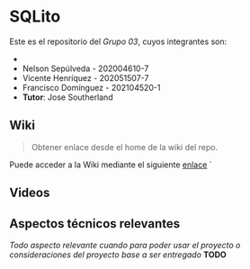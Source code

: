 # SQLito

Este es el repositorio del *Grupo 03*, cuyos integrantes son:

* 
* Nelson Sepúlveda - 202004610-7
* Vicente Henríquez - 202051507-7
* Francisco Domínguez - 202104520-1
* **Tutor**: Jose Southerland

## Wiki

> Obtener enlace desde el home de la wiki del repo.

Puede acceder a la Wiki mediante el siguiente [enlace](https://github.com/sebastianguerra/GRP-03-2024-PROYINF/wiki)
`

## Videos


## Aspectos técnicos relevantes

*Todo aspecto relevante cuando para poder usar el proyecto o consideraciones del proyecto base a ser entregado* **TODO**
